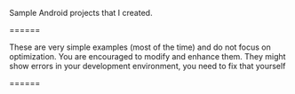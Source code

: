 Sample Android projects that I created.

======

These are very simple examples (most of the time) and do not focus on optimization.
You are encouraged to modify and enhance them.
They might show errors in your development environment, you need to fix that yourself

======
